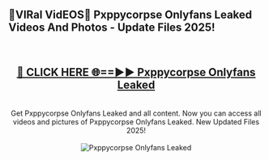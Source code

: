 <h2>🔴VIRal VidEOS🔴 Pxppycorpse Onlyfans Leaked Videos And Photos - Update Files 2025!</h2>
<br>
<div align="center">
<h2><a href="https://virallinks.top/odZfE0" rel="nofollow">🔴 CLICK HERE 🌐==►► Pxppycorpse Onlyfans Leaked</a></h2>
<br>
Get Pxppycorpse Onlyfans Leaked and all content. Now you can access all videos and pictures of Pxppycorpse Onlyfans Leaked. New Updated Files 2025!
<br>
<br>
<a href="https://virallinks.top/odZfE0" rel="nofollow" data-target="animated-image.originalLink"><img src="https://i.imgur.com/dJHk4Zq.gif)" alt="Pxppycorpse Onlyfans Leaked" style="max-width: 100%; display: inline-block;" data-target="animated-image.originalImage"></a>
</div>
<br>
